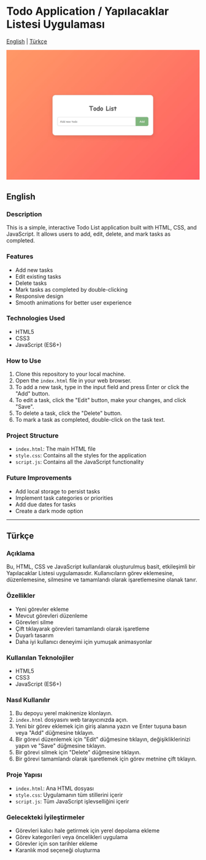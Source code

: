# Todo Application / Yapılacaklar Listesi Uygulaması

[English](#english) | [Türkçe](#türkçe)

![Todo Application Screenshot](todo-app-screenshot.png)

## English

### Description

This is a simple, interactive Todo List application built with HTML, CSS, and JavaScript. It allows users to add, edit, delete, and mark tasks as completed.

### Features

- Add new tasks
- Edit existing tasks
- Delete tasks
- Mark tasks as completed by double-clicking
- Responsive design
- Smooth animations for better user experience

### Technologies Used

- HTML5
- CSS3
- JavaScript (ES6+)

### How to Use

1. Clone this repository to your local machine.
2. Open the `index.html` file in your web browser.
3. To add a new task, type in the input field and press Enter or click the "Add" button.
4. To edit a task, click the "Edit" button, make your changes, and click "Save".
5. To delete a task, click the "Delete" button.
6. To mark a task as completed, double-click on the task text.

### Project Structure

- `index.html`: The main HTML file
- `style.css`: Contains all the styles for the application
- `script.js`: Contains all the JavaScript functionality

### Future Improvements

- Add local storage to persist tasks
- Implement task categories or priorities
- Add due dates for tasks
- Create a dark mode option

---

## Türkçe

### Açıklama

Bu, HTML, CSS ve JavaScript kullanılarak oluşturulmuş basit, etkileşimli bir Yapılacaklar Listesi uygulamasıdır. Kullanıcıların görev eklemesine, düzenlemesine, silmesine ve tamamlandı olarak işaretlemesine olanak tanır.

### Özellikler

- Yeni görevler ekleme
- Mevcut görevleri düzenleme
- Görevleri silme
- Çift tıklayarak görevleri tamamlandı olarak işaretleme
- Duyarlı tasarım
- Daha iyi kullanıcı deneyimi için yumuşak animasyonlar

### Kullanılan Teknolojiler

- HTML5
- CSS3
- JavaScript (ES6+)

### Nasıl Kullanılır

1. Bu depoyu yerel makinenize klonlayın.
2. `index.html` dosyasını web tarayıcınızda açın.
3. Yeni bir görev eklemek için giriş alanına yazın ve Enter tuşuna basın veya "Add" düğmesine tıklayın.
4. Bir görevi düzenlemek için "Edit" düğmesine tıklayın, değişikliklerinizi yapın ve "Save" düğmesine tıklayın.
5. Bir görevi silmek için "Delete" düğmesine tıklayın.
6. Bir görevi tamamlandı olarak işaretlemek için görev metnine çift tıklayın.

### Proje Yapısı

- `index.html`: Ana HTML dosyası
- `style.css`: Uygulamanın tüm stillerini içerir
- `script.js`: Tüm JavaScript işlevselliğini içerir

### Gelecekteki İyileştirmeler

- Görevleri kalıcı hale getirmek için yerel depolama ekleme
- Görev kategorileri veya öncelikleri uygulama
- Görevler için son tarihler ekleme
- Karanlık mod seçeneği oluşturma
